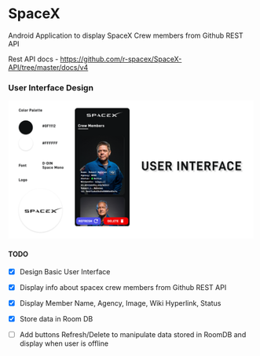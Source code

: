 # SpaceX

Android Application to display SpaceX Crew members from Github REST API

Rest API docs - https://github.com/r-spacex/SpaceX-API/tree/master/docs/v4

<h3>User Interface Design</h3>

<img src="https://github.com/ajkmr7/SpaceX/blob/master/SpaceX%20Crew%20UI.png" width = "500"/>

<h4>TODO</h4>
 
- [X] Design Basic User Interface

- [X] Display info about spacex crew members from Github REST API

- [X] Display Member Name, Agency, Image, Wiki Hyperlink, Status

- [X] Store data in Room DB

- [ ] Add buttons Refresh/Delete to manipulate data stored in RoomDB and display when user is offline
